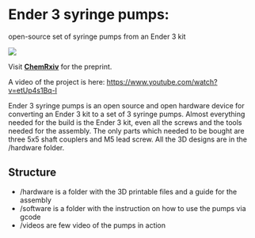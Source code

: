# Ender 3 syringe pumps: 
open-source set of syringe pumps from an Ender 3 kit

![][1]

Visit [**ChemRxiv**][2] for the preprint.

A video of the project is here: https://www.youtube.com/watch?v=etUp4s1Bq-I

Ender 3 syringe pumps is an open source and open hardware device for converting an Ender 3 kit to a set of 3 syringe pumps. Almost everything needed for the build is the Ender 3 kit, even all the screws and the tools needed for the assembly. 
The only parts which needed to be bought are three 5x5 shaft couplers and M5 lead screw. 
All the 3D designs are in the /hardware folder. 

## Structure 
+ /hardware is a folder with the 3D printable files and a guide for the assembly 
+ /software is a folder with the instruction on how to use the pumps via gcode 
+ /videos are few video of the pumps in action

[1]: https://github.com/Vsaggiomo/Ender3-syringe-pumps/blob/main/Figures/fig1.jpg
[2]: https://chemrxiv.org/articles/preprint/Ender3_3D_Printer_Kit_Transformed_into_Open_Programmable_Syringe_Pump_Set/14718183 
